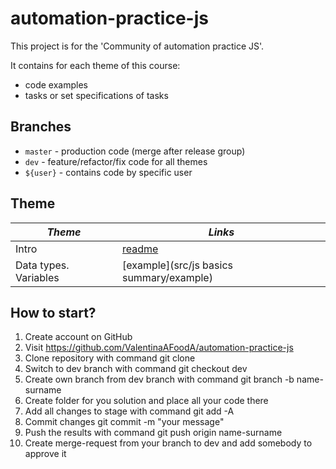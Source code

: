 # automation-practice-js

This project is for the 'Community of automation practice JS'.

It contains for each theme of this course:

- code examples
- tasks or set specifications of tasks

## Branches

* `master` - production code (merge after release group)
* `dev` - feature/refactor/fix code for all themes
* `${user}` - contains code by specific user

## Theme

| *Theme*  | *Links* |
| ------------- | ------------- |
| Intro  | [readme](automation-practice-js/README.md) |
| Data types. Variables  | [example](src/js basics summary/example)  |

## How to start?

   1. Create account on GitHub
   2. Visit https://github.com/ValentinaAFoodA/automation-practice-js 
   3. Clone repository with command git clone
   4. Switch to dev branch with command git checkout dev
   5. Create own branch from dev branch with command git branch -b name-surname
   6. Create folder for you solution and place all your code there
   7. Add all changes to stage with command git add -A
   8. Commit changes git commit -m "your message"
   9. Push the results with command git push origin name-surname
   10. Create merge-request from your branch to dev and add somebody to approve it

